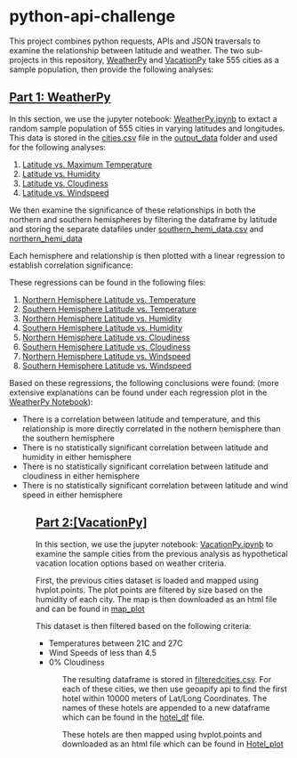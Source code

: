 # python-api-challenge

This project combines python requests, APIs and JSON traversals to examine the relationship between latitude and weather. The two sub-projects in this repository, [WeatherPy](WeatherPy) and [VacationPy](VacationPy) take 555 cities as a sample population, then provide the following analyses:

## [Part 1: WeatherPy](WeatherPy)

In this section, we use the jupyter notebook: [WeatherPy.ipynb](WeatherPy/WeatherPy.ipynb) to extact a random sample population of 555 cities in varying latitudes and longitudes. This data is stored in the [cities.csv](WeatherPy/output_data/cities.csv) file in the [output_data](WeatherPy/output_data) folder and used for the following analyses:

<ol>
    <li><a href="WeatherPy/output_data/ScatterPlots/LatvsTemp.png">Latitude vs. Maximum Temperature</a></li>
    <li><a href="WeatherPy/output_data/ScatterPlots/LatvsHumidity.png">Latitude vs. Humidity</a></li>
    <li><a href="WeatherPy/output_data/ScatterPlots/LatvsCloudiness.png">Latitude vs. Cloudiness</a></li>
    <li><a href ="WeatherPy/output_data/ScatterPlots/LatvsWindspeed.png">Latitude vs. Windspeed</a></li>
</ol>

We then examine the significance of these relationships in both the northern and southern hemispheres by filtering the dataframe by latitude and storing the separate datafiles under [southern_hemi_data.csv](WeatherPy/output_data/southern_hemi_data.csv) and [northern_hemi_data](WeatherPy/output_data/northern_hemi_data.csv)

Each hemisphere and relationship is then plotted with a linear regression to establish correlation significance:

These regressions can be found in the following files:

<ol>
    <li><a href= "WeatherPy/output_data/Regressions/NHemiCityvsTemp.png">Northern Hemisphere Latitude vs. Temperature</a></li>
    <li><a href= "WeatherPy/output_data/Regressions/SHemiCityvsTemp.png">Southern Hemisphere Latitude vs. Temperature</a></li>
    <li><a href= "WeatherPy/output_data/Regressions/NHemiCityvsHumid.png">Northern Hemisphere Latitude vs. Humidity</a></li>
    <li><a href= "WeatherPy/output_data/Regressions/SHemiCityvsHumid.png">Southern Hemisphere Latitude vs. Humidity</a></li>
    <li><a href= "WeatherPy/output_data/Regressions/NHemiCityvsCloudy.png">Northern Hemisphere Latitude vs. Cloudiness</a></li>
    <li><a href= "WeatherPy/output_data/Regressions/SHemiCityvsCloudy.png">Southern Hemisphere Latitude vs. Cloudiness</a></li>
    <li><a href= "WeatherPy/output_data/Regressions/SHemiCityvsWindy.png">Northern Hemisphere Latitude vs. Windspeed</a></li>
    <li><a href= "WeatherPy/output_data/Regressions/SHemiCityvsWindy.png">Southern Hemisphere Latitude vs. Windspeed</a></li>
</ol>

Based on these regressions, the following conclusions were found: (more extensive explanations can be found under each regression plot in the [WeatherPy Notebook](WeatherPy/WeatherPy.ipynb)):

<ul>
    <li> There is a correlation between latitude and temperature, and this relationship is more directly correlated in the nothern hemisphere than the southern hemisphere</li>
    <li> There is no statistically significant correlation between latitude and humidity in either hemisphere</li>
    <li>There is no statistically significant correlation between latitude and cloudiness in either hemisphere</li>
    <li>There is no statistically significant correlation between latitude and wind speed in either hemisphere</li>
<ul>
    
## [Part 2:[VacationPy]](VacationPy)

In this section, we use the jupyter notebook: [VacationPy.ipynb](VacationPy/VacationPy.ipynb) to examine the sample cities from the previous analysis as hypothetical vacation location options based on weather criteria.

First, the previous cities dataset is loaded and mapped using hvplot.points. The plot points are filtered by size based on the humidity of each city. The map is then downloaded as an html file and can be found in [map_plot](VacationPy/output_data/map_plot.html)

This dataset is then filtered based on the following criteria:

<ul>
    <li>Temperatures between 21C and 27C</li>
    <li>Wind Speeds of less than 4.5</li>
    <li>0% Cloudiness</li>
<ul>

The resulting dataframe is stored in [filteredcities.csv](VacationPy/output_data/filteredcities.csv). For each of these cities, we then use geoapify api to find the first hotel within 10000 meters of Lat/Long Coordinates. The names of these hotels are appended to a new dataframe which can be found in the [hotel_df](VacationPy/output_data/hotel_df.csv) file. 

These hotels are then mapped using hvplot.points and downloaded as an html file which can be found in [Hotel_plot](VacationPy/output_data/Hotel_plot.html)




